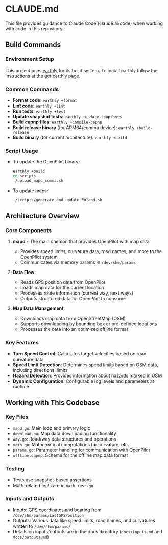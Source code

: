# CLAUDE.md

This file provides guidance to Claude Code (claude.ai/code) when working with code in this repository.

## Build Commands

### Environment Setup
This project uses [earthly](https://github.com/earthly/earthly/) for its build system. To install earthly follow the instructions at the [get earthly page](https://earthly.dev/get-earthly).

### Common Commands
- **Format code**: `earthly +format`
- **Lint code**: `earthly +lint`
- **Run tests**: `earthly +test`
- **Update snapshot tests**: `earthly +update-snapshots`
- **Build capnp files**: `earthly +compile-capnp`
- **Build release binary** (for ARM64/comma device): `earthly +build-release`
- **Build binary** (for current architecture): `earthly +build`

### Script Usage
- To update the OpenPilot binary:
  ```bash
  earthly +build
  cd scripts
  ./upload_mapd_comma.sh
  ```
- To update maps:
  ```bash
  ./scripts/generate_and_update_Poland.sh
  ```

## Architecture Overview

### Core Components

1. **mapd** - The main daemon that provides OpenPilot with map data
   - Provides speed limits, curvature data, road names, and more to the OpenPilot system
   - Communicates via memory params in `/dev/shm/params`

2. **Data Flow**:
   - Reads GPS position data from OpenPilot
   - Loads map data for the current location
   - Processes route information (current way, next ways)
   - Outputs structured data for OpenPilot to consume

3. **Map Data Management**:
   - Downloads map data from OpenStreetMap (OSM)
   - Supports downloading by bounding box or pre-defined locations
   - Processes the data into an optimized offline format

### Key Features

- **Turn Speed Control**: Calculates target velocities based on road curvature data
- **Speed Limit Detection**: Determines speed limits based on OSM data, including directional limits
- **Hazard Detection**: Provides information about hazards marked in OSM
- **Dynamic Configuration**: Configurable log levels and parameters at runtime

## Working with This Codebase

### Key Files
- `mapd.go`: Main loop and primary logic
- `download.go`: Map data downloading functionality
- `way.go`: Road/way data structures and operations
- `math.go`: Mathematical computations for curvature, etc.
- `params.go`: Parameter handling for communication with OpenPilot
- `offline.capnp`: Schema for the offline map data format

### Testing
- Tests use snapshot-based assertions
- Math-related tests are in `math_test.go`

### Inputs and Outputs
- Inputs: GPS coordinates and bearing from `/dev/shm/params/LastGPSPosition`
- Outputs: Various data like speed limits, road names, and curvatures written to `/dev/shm/params/`
- Details on inputs/outputs are in the docs directory (`docs/inputs.md` and `docs/outputs.md`)